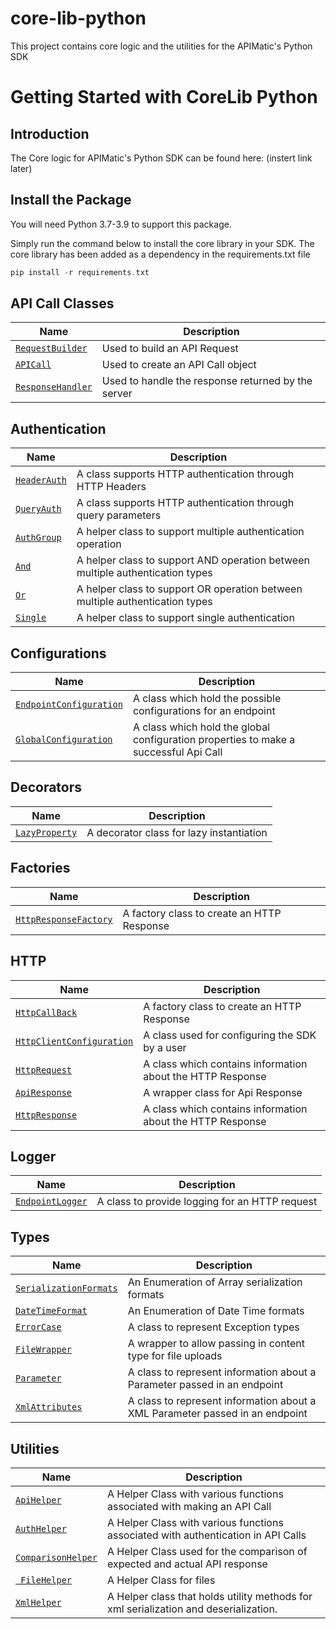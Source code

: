 # core-lib-python
This project contains core logic and the utilities for the APIMatic's Python SDK
# Getting Started with CoreLib Python

## Introduction

The Core logic for APIMatic's Python SDK can be found here: (instert link later)


## Install the Package
You will need Python 3.7-3.9 to support this package.

Simply run the command below to install the core library in your SDK. The core library has been added as a dependency in the requirements.txt file

```php
pip install -r requirements.txt
```
## API Call Classes
| Name                                                                        | Description                                                           |
|-----------------------------------------------------------------------------|-----------------------------------------------------------------------|
| [`RequestBuilder`](core-lib-python/core_lib/request_builder.py)             | Used to build an API Request                                          |
| [`APICall`](ore-lib-python/core_lib/api_call.py)                            | Used to create an API Call object                                     |
| [`ResponseHandler`](core-lib-python/core_lib/response_handler.py )          | Used to handle the response returned by the server                    |


## Authentication
| Name                                                                         | Description                                                                          |
|------------------------------------------------------------------------------|--------------------------------------------------------------------------------------|
| [`HeaderAuth`](core-lib-python/core_lib/authentication/header_auth.py)       | A class supports HTTP authentication through HTTP Headers                            |
| [`QueryAuth`](src/Response/Types/ErrorType.php)                              | A class supports HTTP authentication through query parameters                        |
| [`AuthGroup`](core-lib-python/core_lib/authentication/multiple/auth_group.py)| A helper class to support  multiple authentication operation                         |
| [`And`](core-lib-python/core_lib/authentication/multiple/and_auth_group.py)  | A helper class to support AND operation between multiple authentication types        |
| [`Or`](core-lib-python/core_lib/authentication/multiple/or_auth_group.py)    | A helper class to support OR operation between multiple authentication  types        |
| [`Single`](core-lib-python/core_lib/authentication/multiple/single_auth.py)  | A helper class to support single authentication                                      |


## Configurations
| Name                                                                                         | Description                                                          |
|--------------------------------------------------------------------------------------------  |----------------------------------------------------------------------|
| [`EndpointConfiguration`](core-lib-python/core_lib/configurations/endpoint_configuration.py) | A class which hold the possible configurations for an endpoint       |
| [`GlobalConfiguration`](core-lib-python/core_lib/configurations/global_configuration.py )    | A class which hold the global configuration properties to make a                                                                                                        successful Api Call                                                  |

## Decorators
| Name                                                                         | Description                                                                          |
|------------------------------------------------------------------------------|--------------------------------------------------------------------------------------|
| [`LazyProperty`](core-lib-python/core_lib/decorators/lazy_property.py)       | A decorator class for lazy instantiation                                             |

## Factories
| Name                                                                                  | Description                                                                 |
|---------------------------------------------------------------------------------------|-----------------------------------------------------------------------------|
| [`HttpResponseFactory`](core-lib-python/core_lib/factories/http_response_factory.py)  | A factory class to create an HTTP Response                                  |

## HTTP
| Name                                                                                                          | Description                                         |
|---------------------------------------------------------------------------------------------------------------|-----------------------------------------------------|
| [`HttpCallBack`](core-lib-python/core_lib/factories/http_response_factory.py)                                 | A factory class to create an HTTP Response          |
| [`HttpClientConfiguration`](core-lib-python/core_lib/http/configurations/http_client_configuration.py)        | A class used for configuring the SDK by a user      |
| [`HttpRequest`](core-lib-python/core_lib/http/request/http_request.py)                                        | A class which contains information about the HTTP                                                                                                                       Response                                            |
| [`ApiResponse`](core-lib-python/core_lib/http/response/api_response.py)                                       | A wrapper class for Api Response                    |
| [`HttpResponse`](core-lib-python/core_lib/http/response/http_response.py)                                     | A class which contains information about the HTTP                                                                                                                       Response                                            |

## Logger
| Name                                                                             | Description                                         |
|----------------------------------------------------------------------------------|-----------------------------------------------------|
| [`EndpointLogger`](core-lib-python/core_lib/logger/endpoint_logger.py)           | A class to provide logging for an HTTP request      |

## Types
| Name                                                                                  | Description                                                                 |
|---------------------------------------------------------------------------------------|-----------------------------------------------------------------------------|
| [`SerializationFormats`](core-lib-python/core_lib/types/array_serialization_format.py)| An Enumeration of Array serialization formats                               |
| [`DateTimeFormat`](core-lib-python/core_lib/types/datetime_format.py )                | An Enumeration of Date Time formats                                         |
| [`ErrorCase`](core-lib-python/core_lib/types/error_case.py )                          |  A class to represent Exception types                                       |
| [`FileWrapper`](core-lib-python/core_lib/types/file_wrapper.py)                       | A wrapper to allow passing in content type for file uploads                 |
| [`Parameter`](core-lib-python/core_lib/types/parameter.py )                           | A class to represent information about a Parameter passed in an endpoint    |
| [`XmlAttributes`](core-lib-python/core_lib/types/xml_attributes.py )                  | A class to represent information about a XML Parameter passed in an endpoint|

## Utilities
| Name                                                                                  | Description                                                                 |
|---------------------------------------------------------------------------------------|-----------------------------------------------------------------------------|
| [`ApiHelper`](core-lib-python/core_lib/utilities/api_helper.py)              | A Helper Class with various functions associated with making an API Call             |
| [`AuthHelper`](core-lib-python/core_lib/utilities/auth_helper.py)            | A Helper Class with various functions associated with authentication in API Calls    |
| [`ComparisonHelper`](core-lib-python/core_lib/utilities/comparison_helper.py)| A Helper Class used for the comparison of expected and actual API response           |
| [` FileHelper`](core-lib-python/core_lib/utilities/file_helper.py)           | A Helper Class for files                                                             |
| [`XmlHelper`](core-lib-python/core_lib/utilities/xml_helper.py )             |A Helper class that holds utility methods for xml serialization and deserialization.  |

